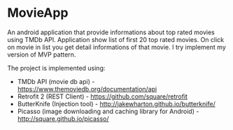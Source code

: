 # MovieApp

An android application that provide informations about top rated movies using TMDb API. Application show list of first 20 top rated movies. On click on movie in list you get detail informations of that movie. I try implement my version of MVP pattern.

The project is implemented using:
- TMDb API (movie db api) - https://www.themoviedb.org/documentation/api
- Retrofit 2  (REST Client) - https://github.com/square/retrofit
- ButterKnife (Injection tool) - http://jakewharton.github.io/butterknife/
- Picasso (image downloading and caching library for Android) - http://square.github.io/picasso/

